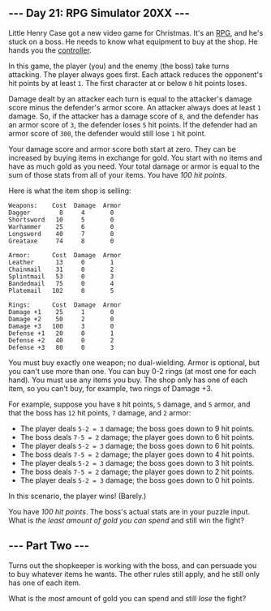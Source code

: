 ﻿## --- Day 21: RPG Simulator 20XX ---

Little  Henry Case  got a new video game for Christmas. It's an  [RPG](https://en.wikipedia.org/wiki/Role-playing_video_game), and he's stuck on a boss. He needs to know what equipment to buy at the shop. He hands you the  [controller](https://en.wikipedia.org/wiki/Game_controller).

In this game, the player (you) and the enemy (the boss) take turns attacking. The player always goes first. Each attack reduces the opponent's hit points by at least  `1`. The first character at or below  `0`  hit points loses.

Damage dealt by an attacker each turn is equal to the attacker's damage score minus the defender's armor score. An attacker always does at least  `1`  damage. So, if the attacker has a damage score of  `8`, and the defender has an armor score of  `3`, the defender loses  `5`  hit points. If the defender had an armor score of  `300`, the defender would still lose  `1`  hit point.

Your damage score and armor score both start at zero. They can be increased by buying items in exchange for gold. You start with no items and have as much gold as you need. Your total damage or armor is equal to the sum of those stats from all of your items. You have  _100 hit points_.

Here is what the item shop is selling:

```
Weapons:    Cost  Damage  Armor
Dagger        8     4       0
Shortsword   10     5       0
Warhammer    25     6       0
Longsword    40     7       0
Greataxe     74     8       0

Armor:      Cost  Damage  Armor
Leather      13     0       1
Chainmail    31     0       2
Splintmail   53     0       3
Bandedmail   75     0       4
Platemail   102     0       5

Rings:      Cost  Damage  Armor
Damage +1    25     1       0
Damage +2    50     2       0
Damage +3   100     3       0
Defense +1   20     0       1
Defense +2   40     0       2
Defense +3   80     0       3

```

You must buy exactly one weapon; no dual-wielding. Armor is optional, but you can't use more than one. You can buy 0-2 rings (at most one for each hand). You must use any items you buy. The shop only has one of each item, so you can't buy, for example, two rings of Damage +3.

For example, suppose you have  `8`  hit points,  `5`  damage, and  `5`  armor, and that the boss has  `12`  hit points,  `7`  damage, and  `2`  armor:

-   The player deals  `5-2 = 3`  damage; the boss goes down to 9 hit points.
-   The boss deals  `7-5 = 2`  damage; the player goes down to 6 hit points.
-   The player deals  `5-2 = 3`  damage; the boss goes down to 6 hit points.
-   The boss deals  `7-5 = 2`  damage; the player goes down to 4 hit points.
-   The player deals  `5-2 = 3`  damage; the boss goes down to 3 hit points.
-   The boss deals  `7-5 = 2`  damage; the player goes down to 2 hit points.
-   The player deals  `5-2 = 3`  damage; the boss goes down to 0 hit points.

In this scenario, the player wins! (Barely.)

You have  _100 hit points_. The boss's actual stats are in your puzzle input. What is  _the least amount of gold you can spend_  and still win the fight?

## --- Part Two ---

Turns out the shopkeeper is working with the boss, and can persuade you to buy whatever items he wants. The other rules still apply, and he still only has one of each item.

What is the  _most_  amount of gold you can spend and still  _lose_  the fight?